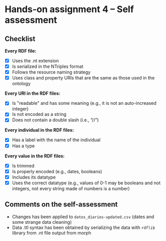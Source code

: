 # Hands-on assignment 4 – Self assessment

## Checklist

**Every RDF file:**

- [X] Uses the .nt extension
- [X] Is serialized in the NTriples format
- [X] Follows the resource naming strategy
- [X] Uses class and property URIs that are the same as those used in the ontology

**Every URI in the RDF files:**

- [X] Is "readable" and has some meaning (e.g., it is not an auto-increased integer)
- [X] Is not encoded as a string
- [X] Does not contain a double slash (i.e., “//”)

**Every individual in the RDF files:**

- [X] Has a label with the name of the individual
- [X] Has a type

**Every value in the RDF files:**

- [X] Is trimmed
- [X] Is properly encoded (e.g., dates, booleans)
- [X] Includes its datatype
- [X] Uses the correct datatype (e.g., values of 0-1 may be booleans and not integers, not every string made of numbers is a number)

## Comments on the self-assessment
- Changes has been applied to `datos_diarios-updated.csv` (dates and some strange data cleaning)
- Data .ttl syntax has been obtained by serializing the data with `rdflib` library from .nt file output from morph
